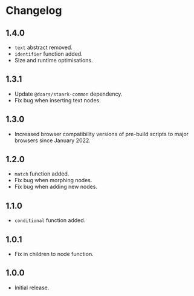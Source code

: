 # Changelog

## 1.4.0

- `text` abstract removed.
- `identifier` function added.
- Size and runtime optimisations.

## 1.3.1

- Update `@doars/staark-common` dependency.
- Fix bug when inserting text nodes.

## 1.3.0

- Increased browser compatibility versions of pre-build scripts to major browsers since January 2022.

## 1.2.0

- `match` function added.
- Fix bug when morphing nodes.
- Fix bug when adding new nodes.

## 1.1.0

- `conditional` function added.

## 1.0.1

- Fix in children to node function.

## 1.0.0

- Initial release.
